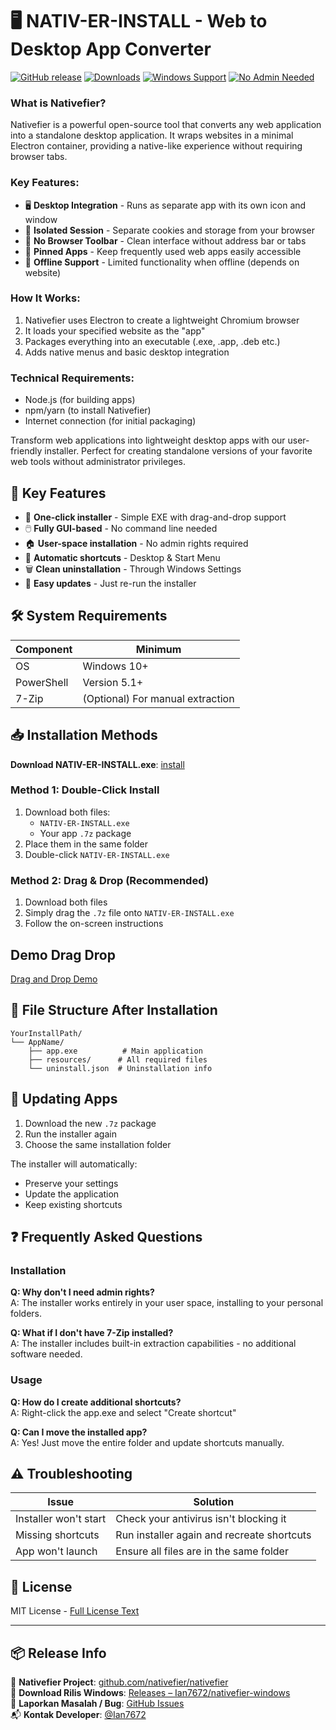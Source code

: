 # 🖥️ NATIV-ER-INSTALL - Web to Desktop App Converter

[![GitHub release](https://img.shields.io/github/v/release/Ian7672/nativefier-windows?style=for-the-badge)](https://github.com/Ian7672/nativefier-windows/releases/latest)
[![Downloads](https://img.shields.io/github/downloads/Ian7672/nativefier-windows/total?style=for-the-badge&color=success)](https://github.com/Ian7672/nativefier-windows/releases)
[![Windows Support](https://img.shields.io/badge/Windows-10%2B-0078D6?style=for-the-badge&logo=windows)](https://support.microsoft.com/en-us/windows)
[![No Admin Needed](https://img.shields.io/badge/No%20Admin%20Rights-Required-green?style=for-the-badge)]()

### What is Nativefier?
Nativefier is a powerful open-source tool that converts any web application into a standalone desktop application. It wraps websites in a minimal Electron container, providing a native-like experience without requiring browser tabs.

### Key Features:
- 🖥️ **Desktop Integration** - Runs as separate app with its own icon and window
- 🔐 **Isolated Session** - Separate cookies and storage from your browser
- 🚫 **No Browser Toolbar** - Clean interface without address bar or tabs
- 📌 **Pinned Apps** - Keep frequently used web apps easily accessible
- 🔋 **Offline Support** - Limited functionality when offline (depends on website)

### How It Works:
1. Nativefier uses Electron to create a lightweight Chromium browser
2. It loads your specified website as the "app"
3. Packages everything into an executable (.exe, .app, .deb etc.)
4. Adds native menus and basic desktop integration

### Technical Requirements:
- Node.js (for building apps)
- npm/yarn (to install Nativefier)
- Internet connection (for initial packaging)

Transform web applications into lightweight desktop apps with our user-friendly installer. Perfect for creating standalone versions of your favorite web tools without administrator privileges.

## 🌟 Key Features
- 🚀 **One-click installer** - Simple EXE with drag-and-drop support
- 🖱️ **Fully GUI-based** - No command line needed
- 🏠 **User-space installation** - No admin rights required
- 📌 **Automatic shortcuts** - Desktop & Start Menu
- 🗑️ **Clean uninstallation** - Through Windows Settings
- 🔄 **Easy updates** - Just re-run the installer

## 🛠️ System Requirements
| Component | Minimum |
|-----------|---------|
| OS | Windows 10+ |
| PowerShell | Version 5.1+ |
| 7-Zip | (Optional) For manual extraction |

## 📥 Installation Methods

**Download NATIV-ER-INSTALL.exe**: [install](https://raw.githubusercontent.com/Ian7672/nativefier-windows/main/NATIV-ER-INSTALL.exe)

### Method 1: Double-Click Install
1. Download both files:
   - `NATIV-ER-INSTALL.exe`
   - Your app `.7z` package
2. Place them in the same folder
3. Double-click `NATIV-ER-INSTALL.exe`

### Method 2: Drag & Drop (Recommended)
1. Download both files
2. Simply drag the `.7z` file onto `NATIV-ER-INSTALL.exe`
3. Follow the on-screen instructions


## Demo Drag Drop

[Drag and Drop Demo](https://github.com/user-attachments/assets/5885c8c9-e63a-42dd-9260-08795bd214e3)

## 📂 File Structure After Installation
```
YourInstallPath/
└── AppName/
    ├── app.exe          # Main application
    ├── resources/      # All required files
    └── uninstall.json  # Uninstallation info
```

## 🔄 Updating Apps
1. Download the new `.7z` package
2. Run the installer again
3. Choose the same installation folder

The installer will automatically:
- Preserve your settings
- Update the application
- Keep existing shortcuts

## ❓ Frequently Asked Questions

### Installation
**Q: Why don't I need admin rights?**  
A: The installer works entirely in your user space, installing to your personal folders.

**Q: What if I don't have 7-Zip installed?**  
A: The installer includes built-in extraction capabilities - no additional software needed.

### Usage
**Q: How do I create additional shortcuts?**  
A: Right-click the app.exe and select "Create shortcut"

**Q: Can I move the installed app?**  
A: Yes! Just move the entire folder and update shortcuts manually.

## ⚠️ Troubleshooting

| Issue | Solution |
|-------|----------|
| Installer won't start | Check your antivirus isn't blocking it |
| Missing shortcuts | Run installer again and recreate shortcuts |
| App won't launch | Ensure all files are in the same folder |

## 📜 License
MIT License - [Full License Text](https://github.com/Ian7672/nativefier-windows/blob/main/LICENSE)

---

## 📦 Release Info

🔗 **Nativefier Project**: [github.com/nativefier/nativefier](https://github.com/nativefier/nativefier)  
🚀 **Download Rilis Windows**: [Releases – Ian7672/nativefier-windows](https://github.com/Ian7672/nativefier-windows/releases)  
🐛 **Laporkan Masalah / Bug**: [GitHub Issues](https://github.com/Ian7672/nativefier-windows/issues)  
📬 **Kontak Developer**: [@Ian7672](https://github.com/Ian7672)
